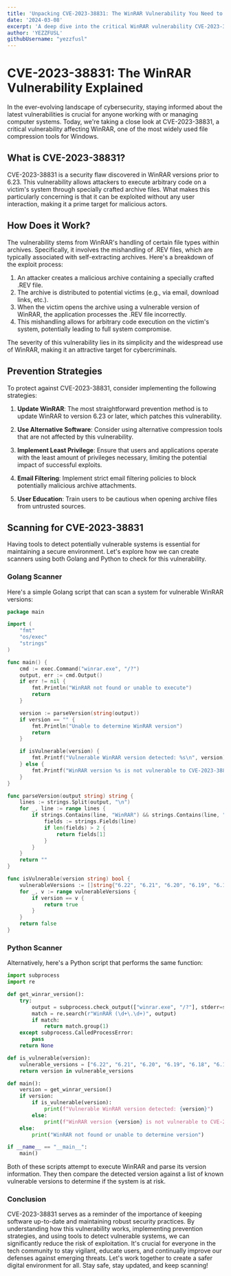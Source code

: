 ```yaml
---
title: 'Unpacking CVE-2023-38831: The WinRAR Vulnerability You Need to Know About'
date: '2024-03-08'
excerpt: 'A deep dive into the critical WinRAR vulnerability CVE-2023-38831, exploring its mechanisms, prevention strategies, and how to detect it using Golang and Python.'
author: 'YEZZFUSL'
githubUsername: "yezzfusl"
---
```


# CVE-2023-38831: The WinRAR Vulnerability Explained

In the ever-evolving landscape of cybersecurity, staying informed about the latest vulnerabilities is crucial for anyone working with or managing computer systems. Today, we're taking a close look at CVE-2023-38831, a critical vulnerability affecting WinRAR, one of the most widely used file compression tools for Windows.

## What is CVE-2023-38831?

CVE-2023-38831 is a security flaw discovered in WinRAR versions prior to 6.23. This vulnerability allows attackers to execute arbitrary code on a victim's system through specially crafted archive files. What makes this particularly concerning is that it can be exploited without any user interaction, making it a prime target for malicious actors.

## How Does it Work?

The vulnerability stems from WinRAR's handling of certain file types within archives. Specifically, it involves the mishandling of .REV files, which are typically associated with self-extracting archives. Here's a breakdown of the exploit process:

1. An attacker creates a malicious archive containing a specially crafted .REV file.
2. The archive is distributed to potential victims (e.g., via email, download links, etc.).
3. When the victim opens the archive using a vulnerable version of WinRAR, the application processes the .REV file incorrectly.
4. This mishandling allows for arbitrary code execution on the victim's system, potentially leading to full system compromise.

The severity of this vulnerability lies in its simplicity and the widespread use of WinRAR, making it an attractive target for cybercriminals.

## Prevention Strategies

To protect against CVE-2023-38831, consider implementing the following strategies:

1. **Update WinRAR**: The most straightforward prevention method is to update WinRAR to version 6.23 or later, which patches this vulnerability.

2. **Use Alternative Software**: Consider using alternative compression tools that are not affected by this vulnerability.

3. **Implement Least Privilege**: Ensure that users and applications operate with the least amount of privileges necessary, limiting the potential impact of successful exploits.

4. **Email Filtering**: Implement strict email filtering policies to block potentially malicious archive attachments.

5. **User Education**: Train users to be cautious when opening archive files from untrusted sources.

## Scanning for CVE-2023-38831

Having tools to detect potentially vulnerable systems is essential for maintaining a secure environment. Let's explore how we can create scanners using both Golang and Python to check for this vulnerability.

### Golang Scanner

Here's a simple Golang script that can scan a system for vulnerable WinRAR versions:

```go
package main

import (
    "fmt"
    "os/exec"
    "strings"
)

func main() {
    cmd := exec.Command("winrar.exe", "/?")
    output, err := cmd.Output()
    if err != nil {
        fmt.Println("WinRAR not found or unable to execute")
        return
    }

    version := parseVersion(string(output))
    if version == "" {
        fmt.Println("Unable to determine WinRAR version")
        return
    }

    if isVulnerable(version) {
        fmt.Printf("Vulnerable WinRAR version detected: %s\n", version)
    } else {
        fmt.Printf("WinRAR version %s is not vulnerable to CVE-2023-38831\n", version)
    }
}

func parseVersion(output string) string {
    lines := strings.Split(output, "\n")
    for _, line := range lines {
        if strings.Contains(line, "WinRAR") && strings.Contains(line, "Copyright") {
            fields := strings.Fields(line)
            if len(fields) > 2 {
                return fields[1]
            }
        }
    }
    return ""
}

func isVulnerable(version string) bool {
    vulnerableVersions := []string{"6.22", "6.21", "6.20", "6.19", "6.18", "6.17", "6.16", "6.15", "6.14", "6.13", "6.12", "6.11"}
    for _, v := range vulnerableVersions {
        if version == v {
            return true
        }
    }
    return false
}
```

### Python Scanner
Alternatively, here's a Python script that performs the same function:
```python
import subprocess
import re

def get_winrar_version():
    try:
        output = subprocess.check_output(["winrar.exe", "/?"], stderr=subprocess.STDOUT, universal_newlines=True)
        match = re.search(r"WinRAR (\d+\.\d+)", output)
        if match:
            return match.group(1)
    except subprocess.CalledProcessError:
        pass
    return None

def is_vulnerable(version):
    vulnerable_versions = ["6.22", "6.21", "6.20", "6.19", "6.18", "6.17", "6.16", "6.15", "6.14", "6.13", "6.12", "6.11"]
    return version in vulnerable_versions

def main():
    version = get_winrar_version()
    if version:
        if is_vulnerable(version):
            print(f"Vulnerable WinRAR version detected: {version}")
        else:
            print(f"WinRAR version {version} is not vulnerable to CVE-2023-38831")
    else:
        print("WinRAR not found or unable to determine version")

if __name__ == "__main__":
    main()
```
Both of these scripts attempt to execute WinRAR and parse its version information. They then compare the detected version against a list of known vulnerable versions to determine if the system is at risk.

### Conclusion
CVE-2023-38831 serves as a reminder of the importance of keeping software up-to-date and maintaining robust security practices. By understanding how this vulnerability works, implementing prevention strategies, and using tools to detect vulnerable systems, we can significantly reduce the risk of exploitation.
It's crucial for everyone in the tech community to stay vigilant, educate users, and continually improve our defenses against emerging threats. Let's work together to create a safer digital environment for all. Stay safe, stay updated, and keep scanning!

